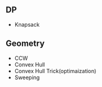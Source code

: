 
## DP
  * Knapsack<br>
  
## Geometry
  * CCW<br>
  * Convex Hull<br>
  * Convex Hull Trick(optimaization)<br>
  * Sweeping<br>
  
 
